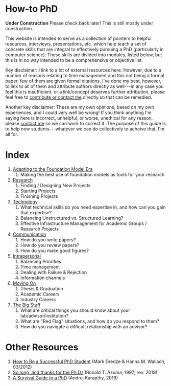 # How-to PhD
**Under Construction** Please check back later! This is still mostly under construction.

This website is intended to serve as a collection of pointers to helpful resources, interviews, presentations,
etc. which help teach a set of concrete skills that are integral to effectively pursuing a PhD (particularly
in computer science). These skills are divided into modules, listed below, but this is in no way intended to
be a comprehensive or objective list.

Key disclaimer: I link to a lot of external resources here. However, due to a number of reasons relating to
time management and this not being a formal paper, few of them are given formal citations. I've done my best,
however, to link to all of them and attribute authors directly as well---in any case you feel this is
insufficient, or a link/concept deserves further attribution, please feel free to
[contribute or contact me](contact) directly so that can be remedied.

Another key disclaimer: These are my own opinions, based on my own experiences, and I could very well be
wrong! If you think anything I'm saying here is incorrect, unhelpful, or worse, unethical for any reason,
please [contact me](contact) so we can work to correct it. The purpose of this guide is to help new
students---whatever we can do collectively to acheive that, I'm all for.

# Index
  1. [Adapting to the Foundation Model Era](leveraging_LLMs/index)
       1. Making the best use of foundation models as tools for your research
  1. [Research](skill_modules/research)
       1. Finding / Designing New Projects
       2. Starting Projects
       3. Finishing Projects
  2. [Technology](skill_modules/technology)
       1. What technical skills do you need expertise in, and how can you gain that expertise?
       2. Balancing Unstructured vs. Structured Learning?
       3. Effective Infrastructure Management for Academic Groups / Research Projects
  3. [Communication](skill_modules/communication)
       1. How do you write papers?
       2. How do you review papers?
       3. How do you make good figures?
  4. [Intrapersonal](skill_modules/intrapersonal)
       1. Balancing Priorities
       2. Time management
       3. Dealing with Failure & Rejection
       3. Information channels
  6. [Moving On](skill_modules/moving_on)
       1. Thesis & Graduation
       3. Academic Careers
       4. Industry Careers
  7. [The Big Stuff](skill_modules/the_big_stuff)
       1. What are critical things you should know about your lab/advisor/institution?
       2. What are "Red Flag" situations, and how do you respond to them?
       3. How do you navigate a difficult relationship with an advisor?

# Other Resources
  1. [How to Be a Successful PhD Student](https://people.cs.umass.edu/~wallach/how_to_be_a_successful_phd_student.pdf)
     (Mark Dredze & Hanna M. Wallach, 03/2012)
  2. [So long, and thanks for the Ph.D.!](https://www.cs.unc.edu/~azuma/hitch4.html)
     (Ronald T. Azuma, 1997; rev. 2019)
  3. [A Survival Guide to a PhD](http://karpathy.github.io/2016/09/07/phd/)
     (Andrej Karapthy, 2016)
